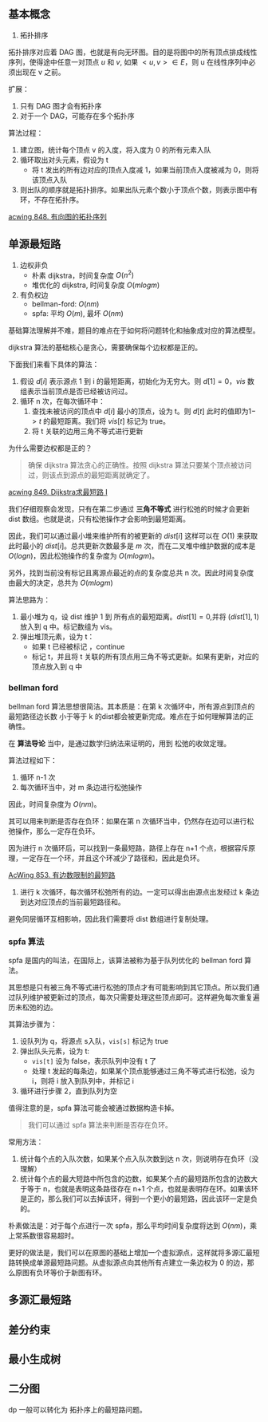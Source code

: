 ## 基本概念
1. 拓扑排序

拓扑排序对应着 DAG 图，也就是有向无环图。目的是将图中的所有顶点排成线性序列，使得途中任意一对顶点 $u$ 和 $v$, 如果 $<u, v> \in E$，则 u 在线性序列中必须出现在 v 之前。

扩展：
1. 只有 DAG 图才会有拓扑序
2. 对于一个 DAG，可能存在多个拓扑序

算法过程：
1. 建立图，统计每个顶点 v 的入度，将入度为 0 的所有元素入队
2. 循环取出对头元素，假设为 t
   - 将 t 发出的所有边对应的顶点入度减 1，如果当前顶点入度被减为 0，则将该顶点入队
3. 则出队的顺序就是拓扑排序。如果出队元素个数小于顶点个数，则表示图中有环，不存在拓扑序。

[acwing 848. 有向图的拓扑序列](https://www.acwing.com/problem/content/850/)


## 单源最短路
1. 边权非负
   - 朴素 dijkstra，时间复杂度 $O(n^2)$
   - 堆优化的 dijkstra, 时间复杂度 $O(mlogm)$
2. 有负权边
   - bellman-ford: $O(nm)$
   - spfa: 平均 $O(m)$, 最坏 $O(nm)$

基础算法理解并不难，题目的难点在于如何将问题转化和抽象成对应的算法模型。

dijkstra 算法的基础核心是贪心，需要确保每个边权都是正的。

下面我们来看下具体的算法：
1. 假设 $d[i]$ 表示源点 1 到 i 的最短距离，初始化为无穷大。则 $d[1] = 0$，$vis$ 数组表示当前顶点是否已经被访问过。
2. 循环 n 次，在每次循环中：
   1. 查找未被访问的顶点中 $d[i]$ 最小的顶点，设为 t。则 $d[t]$ 此时的值即为$1 -> t$ 的最短距离。我们将 $vis[t]$ 标记为 true。
   2. 将 t 关联的边用三角不等式进行更新

为什么需要边权都是正的？

> 确保 dijkstra 算法贪心的正确性。按照 dijkstra 算法只要某个顶点被访问过，则该点到源点的最短距离就确定了。

[acwing 849. Dijkstra求最短路 I](https://www.acwing.com/problem/content/851/)

我们仔细观察会发现，只有在第二步通过 **三角不等式** 进行松弛的时候才会更新 dist 数组。也就是说，只有松弛操作才会影响到最短距离。

因此，我们可以通过最小堆来维护所有的被更新的 $dist[i]$ 这样可以在 $O(1)$ 来获取此时最小的 $dist[i]$。总共更新次数最多是 $m$ 次，而在二叉堆中维护数据的成本是 $O(logn)$，因此松弛操作的复杂度为 $O(mlogm)$。

另外，找到当前没有标记且离源点最近的点的复杂度总共 n 次。因此时间复杂度由最大的决定，总共为 $O(mlogm)$

算法思路为：
1. 最小堆为 q，设 dist 维护 1 到 所有点的最短距离。$dist[1] = 0$,并将 $(dist[1], 1)$ 放入到 q 中。标记数组为 vis。
2. 弹出堆顶元素，设为 t：
   - 如果 t 已经被标记 ，continue
   - 标记 t，并且将 t 关联的所有顶点用三角不等式更新。如果有更新，对应的顶点放入到 q 中




### bellman ford

bellman ford 算法思想很简洁。其本质是：在第 k 次循环中，所有源点到顶点的最短路径边长数 小于等于 k 的dist都会被更新完成。难点在于如何理解算法的正确性。

在 **算法导论** 当中，是通过数学归纳法来证明的，用到 松弛的收敛定理。

算法过程如下：
1. 循环 n-1 次
2. 每次循环当中，对 m 条边进行松弛操作

因此，时间复杂度为 $O(nm)$。

其可以用来判断是否存在负环：如果在第 n 次循环当中，仍然存在边可以进行松弛操作，那么一定存在负环。

因为进行 n 次循环后，可以找到一条最短路，路径上存在 n+1 个点，根据容斥原理，一定存在一个环，并且这个环减少了路径和，因此是负环。

[AcWing 853. 有边数限制的最短路 ](https://www.acwing.com/activity/content/problem/content/922/1/)
1. 进行 k 次循环，每次循环松弛所有的边。一定可以得出由源点出发经过 k 条边到达对应顶点的当前最短路径和。

避免同层循环互相影响，因此我们需要将 dist 数组进行复制处理。


### spfa 算法
spfa 是国内的叫法，在国际上，该算法被称为基于队列优化的 bellman ford 算法。

其思想是只有被三角不等式进行松弛的顶点才有可能影响到其它顶点。所以我们通过队列维护被更新过的顶点，每次只需要处理这些顶点即可。这样避免每次重复遍历未松弛的边。

其算法步骤为：
1. 设队列为 q，将源点 s入队，`vis[s]` 标记为 true
2. 弹出队头元素，设为 t:
   - `vis[t]` 设为 false，表示队列中没有 t 了
   - 处理 t 发起的每条边，如果某个顶点能够通过三角不等式进行松弛，设为 i，则将 i 放入到队列中，并标记 i
3. 循环进行步骤 2，直到队列为空

值得注意的是，spfa 算法可能会被通过数据构造卡掉。


> 我们可以通过 spfa 算法来判断是否存在负环。

常用方法：
1. 统计每个点的入队次数，如果某个点入队次数到达 n 次，则说明存在负环（没理解）
2. 统计每个点的最大短路中所包含的边数，如果某个点的最短路所包含的边数大于等于 n，也就是表明这条路径存在 n+1 个点，也就是表明存在环。如果该环是正的，那么我们可以去掉该环，得到一个更小的最短路，因此该环一定是负的。

朴素做法是：对于每个点进行一次 spfa，那么平均时间复杂度将达到 $O(nm)$，乘上常系数很容易超时。

更好的做法是，我们可以在原图的基础上增加一个虚拟源点，这样就将多源汇最短路转换成单源最短路问题。从虚拟源点向其他所有点建立一条边权为 0 的边，那么原图有负环等价于新图有环。


## 多源汇最短路


## 差分约束


## 最小生成树

## 二分图



dp 一般可以转化为 拓扑序上的最短路问题。

